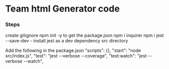 # Team html Generator code

### Steps

create gitignore
npm init -y to get the package.json
npm i inquirer
npm i jest --save-dev - install jest as a dev dependency
src directory

Add the following in the package.json
"scripts": {},
"start": "node src/index.js",
"test": "jest --verbose --coverage",
"test:watch": "jest --verbose --watch",
